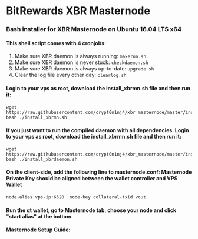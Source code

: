 # BitRewards XBR Masternode
### Bash installer for XBR Masternode on Ubuntu 16.04 LTS x64

#### This shell script comes with 4 cronjobs: 
1. Make sure XBR daemon is always running: `makerun.sh`
2. Make sure XBR daemon is never stuck: `checkdaemon.sh`
3. Make sure XBR daemon is always up-to-date: `upgrade.sh`
4. Clear the log file every other day: `clearlog.sh`

#### Login to your vps as root, download the install_xbrmn.sh file and then run it:
```
wget https://raw.githubusercontent.com/crypt0n1nj4/xbr_masternode/master/install_xbrmn.sh
bash ./install_xbrmn.sh
```

#### If you just want to run the compiled daemon with all dependencies. Login to your vps as root, download the install_xbrmn.sh file and then run it:
```
wget https://raw.githubusercontent.com/crypt0n1nj4/xbr_masternode/master/install_xbrdaemon.sh
bash ./install_xbrdaemon.sh
```

#### On the client-side, add the following line to masternode.conf: Masternode Private Key should be aligned between the wallet controller and VPS Wallet
```
node-alias vps-ip:6520	node-key collateral-txid vout
```

#### Run the qt wallet, go to Masternode tab, choose your node and click "start alias" at the bottom.

#### Masternode Setup Guide:
```

```
